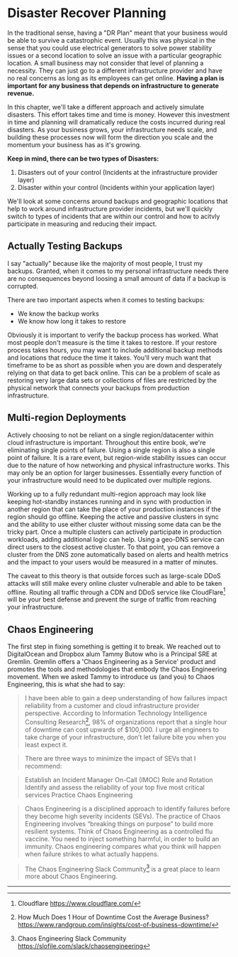 # Disaster Recover Planning
In the traditional sense, having a "DR Plan" meant that your business would be able to survive a catastrophic event. Usually this was physical in the sense that you could use electrical generators to solve power stability issues or a second location to solve an issue with a particular geographic location. A small business may not consider that level of planning a necessity. They can just go to a different infrastructure provider and have no real concerns as long as its employees can get online. **Having a plan is important for any business that depends on infrastructure to generate revenue.**

In this chapter, we'll take a different approach and actively simulate disasters. This effort takes time and time is money. However this investment in time and planning will dramatically reduce the costs incurred during real disasters. As your business grows, your infrastructure needs scale, and building these processes now will form the direction you scale and the momentum your business has as it's growing.

**Keep in mind, there can be two types of Disasters:**
1. Disasters out of your control (Incidents at the infrastructure provider layer)
2. Disaster within your control (Incidents within your application layer)

We'll look at some concerns around backups and geographic locations that help to work around infrastructure provider incidents, but we'll quickly switch to types of incidents that are within our control and how to acitvly participate in measuring and reducing their impact. 

## Actually Testing Backups
I say "actually" because like the majority of most people, I trust my backups. Granted, when it comes to my personal infrastructure needs there are no consequences beyond loosing a small amount of data if a backup is corrupted.

There are two important aspects when it comes to testing backups:
- We know the backup works
- We know how long it takes to restore

Obviously it is important to verify the backup process has worked. What most people don't measure is the time it takes to restore. If your restore process takes hours, you may want to include additional backup methods and locations that reduce the time it takes. You'll very much want that timeframe to be as short as possible when you are down and desperately relying on that data to get back online. This can be a problem of scale as restoring very large data sets or collections of files are restricted by the physical network that connects your backups from production infrastructure.  

<!-- TODO: build a restore playbook that test and validates -->

## Multi-region Deployments
Actively choosing to not be reliant on a single region/datacenter within cloud infrastructure is important. Throughout this entire book, we're eliminating single points of failure. Using a single region is also a single point of failure. It is a rare event, but region-wide stability issues can occur due to the nature of how networking and physical infrastructure works. This may only be an option for larger businesses. Essentially every function of your infrastructure would need to be duplicated over multiple regions. 

Working up to a fully redundant multi-region approach may look like keeping hot-standby instances running and in sync with production in another region that can take the place of your production instances if the region should go offline. Keeping the active and passive clusters in sync and the ability to use either cluster without missing some data can be the tricky part. Once a multiple clusters can actively participate in production workloads, adding additional logic can help. Using a geo-DNS service can direct users to the closest active cluster. To that point, you can remove a cluster from the DNS zone automatically based on alerts and health metrics and the impact to your users would be measured in a matter of minutes.

The caveat to this theory is that outside forces such as large-scale DDoS attacks will still make every online cluster vulnerable and able to be taken offline. Routing all traffic through a CDN and DDoS service like CloudFlare[^1] will be your best defense and prevent the surge of traffic from reaching your infrastructure. 

## Chaos Engineering
The first step in fixing something is getting it to break. We reached out to DigitalOcean and Dropbox alum Tammy Butow who is a Principal SRE at Gremlin. Gremlin offers a 'Chaos Engineering as a Service' product and promotes the tools and methodologies that embody the Chaos Engineering movement.  When we asked Tammy to introduce us (and you) to Chaos Engineering, this is what she had to say:

> I have been able to gain a deep understanding of how failures impact reliability from a customer and cloud infrastructure provider perspective. According to Information Technology Intelligence Consulting Research[^2], 98% of organizations report that a single hour of downtime can cost upwards of $100,000. I urge all engineers to take charge of your infrastructure, don’t let failure bite you when you least expect it. 

> There are three ways to minimize the impact of SEVs that I recommend:  

> Establish an Incident Manager On-Call (IMOC) Role and Rotation
> Identify and assess the reliability of your top five most critical services
> Practice Chaos Engineering
 
> Chaos Engineering is a disciplined approach to identify failures before they become high severity incidents (SEVs). The practice of Chaos Engineering involves “breaking things on purpose” to build more resilient systems. Think of Chaos Engineering as a controlled flu vaccine. You need to inject something harmful, in order to build an immunity. Chaos engineering compares what you think will happen when failure strikes to what actually happens. 

> The Chaos Engineering Slack Community[^3] is a great place to learn more about Chaos Engineering. 
 





---
[^1]: Cloudflare https://www.cloudflare.com/
[^2]: How Much Does 1 Hour of Downtime Cost the Average Business? https://www.randgroup.com/insights/cost-of-business-downtime/
[^3]: Chaos Engineering Slack Community https://slofile.com/slack/chaosengineering